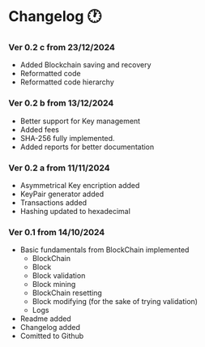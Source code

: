 # Changelog 🕐
### Ver 0.2 c from 23/12/2024
* Added Blockchain saving and recovery
* Reformatted code
* Reformatted code hierarchy
  
### Ver 0.2 b from 13/12/2024
* Better support for Key management
* Added fees
* SHA-256 fully implemented.
* Added reports for better documentation
  
### Ver 0.2 a from 11/11/2024
* Asymmetrical Key encription added
* KeyPair generator added
* Transactions added
* Hashing updated to hexadecimal

### Ver 0.1 from 14/10/2024
* Basic fundamentals from BlockChain implemented
  * BlockChain
  * Block
  * Block validation
  * Block mining
  * BlockChain resetting
  * Block modifying (for the sake of trying validation)
  * Logs
* Readme added
* Changelog added
* Comitted to Github
